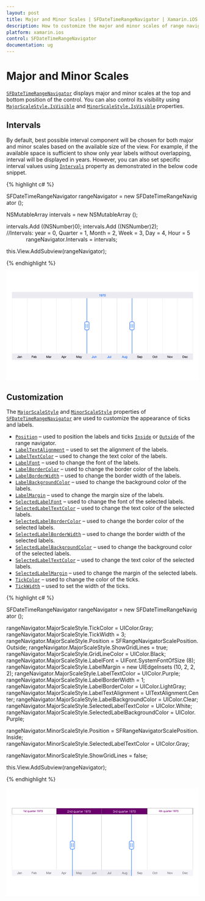 ```yaml
---
layout: post
title: Major and Minor Scales | SFDateTimeRangeNavigator | Xamarin.iOS | Syncfusion
description: How to customize the major and minor scales of range navigator
platform: xamarin.ios
control: SFDateTimeRangeNavigator
documentation: ug
---
```


# Major and Minor Scales

[`SFDateTimeRangeNavigator`](https://help.syncfusion.com/cr/cref_files/xamarin-ios/Syncfusion.SFChart.iOS~Syncfusion.SfChart.iOS.SFDateTimeRangeNavigator.html) displays major and minor scales at the top and bottom position of the control. You can also control its visibility using [`MajorScaleStyle.IsVisible`](https://help.syncfusion.com/cr/cref_files/xamarin-ios/Syncfusion.SFChart.iOS~Syncfusion.SfChart.iOS.SFRangeNavigatorScaleStyle~IsVisible.html) and [`MinorScaleStyle.IsVisible`](https://help.syncfusion.com/cr/cref_files/xamarin-ios/Syncfusion.SFChart.iOS~Syncfusion.SfChart.iOS.SFRangeNavigatorScaleStyle~IsVisible.html) properties.

## Intervals

By default, best possible interval component will be chosen for both major and minor scales based on the available size of the view. For example, if the available space is sufficient to show only year labels without overlapping, interval will be displayed in years. However, you can also set specific interval values using [`Intervals`](https://help.syncfusion.com/cr/cref_files/xamarin-ios/Syncfusion.SFChart.iOS~Syncfusion.SfChart.iOS.SFDateTimeRangeNavigator~Intervals.html) property as demonstrated in the below code snippet.

{% highlight c# %}

SFDateTimeRangeNavigator rangeNavigator = new SFDateTimeRangeNavigator ();

NSMutableArray intervals = new NSMutableArray ();

intervals.Add ((NSNumber)0);
intervals.Add ((NSNumber)2);
//Intervals: year = 0, Quarter = 1, Month = 2, Week = 3, Day = 4, Hour = 5
            
rangeNavigator.Intervals = intervals;

this.View.AddSubview(rangeNavigator);

{% endhighlight %}

![Interval support for major and minor scales in Xamarin.iOS DateTimeRangeNavigator]( MajorMinorScale_images/Scales1.png)

## Customization

The [`MajorScaleStyle`](https://help.syncfusion.com/cr/cref_files/xamarin-ios/Syncfusion.SFChart.iOS~Syncfusion.SfChart.iOS.SFDateTimeRangeNavigator~MajorScaleStyle.html) and [`MinorScaleStyle`](https://help.syncfusion.com/cr/cref_files/xamarin-ios/Syncfusion.SFChart.iOS~Syncfusion.SfChart.iOS.SFDateTimeRangeNavigator~MinorScaleStyle.html) properties of [`SFDateTimeRangeNavigator`](https://help.syncfusion.com/cr/cref_files/xamarin-ios/Syncfusion.SFChart.iOS~Syncfusion.SfChart.iOS.SFDateTimeRangeNavigator.html) are used to customize the appearance of ticks and labels.


* [`Position`](https://help.syncfusion.com/cr/cref_files/xamarin-ios/Syncfusion.SFChart.iOS~Syncfusion.SfChart.iOS.SFRangeNavigatorScaleStyle~Position.html) – used to position the labels and ticks [`Inside`](https://help.syncfusion.com/cr/cref_files/xamarin-ios/Syncfusion.SFChart.iOS~Syncfusion.SfChart.iOS.SFRangeNavigatorScalePosition.html) or [`Outside`](https://help.syncfusion.com/cr/cref_files/xamarin-ios/Syncfusion.SFChart.iOS~Syncfusion.SfChart.iOS.SFRangeNavigatorScalePosition.html) of the range navigator.
* [`LabelTextAlignment`](https://help.syncfusion.com/cr/cref_files/xamarin-ios/Syncfusion.SFChart.iOS~Syncfusion.SfChart.iOS.SFRangeNavigatorScaleStyle~LabelTextAlignment.html) – used to set the alignment of the labels. 
* [`LabelTextColor`](https://help.syncfusion.com/cr/cref_files/xamarin-ios/Syncfusion.SFChart.iOS~Syncfusion.SfChart.iOS.SFRangeNavigatorScaleStyle~LabelTextColor.html) – used to change the text color of the labels.
* [`LabelFont`](https://help.syncfusion.com/cr/cref_files/xamarin-ios/Syncfusion.SFChart.iOS~Syncfusion.SfChart.iOS.SFRangeNavigatorScaleStyle~LabelFont.html) – used to change the font of the labels.
* [`LabelBorderColor`](https://help.syncfusion.com/cr/cref_files/xamarin-ios/Syncfusion.SFChart.iOS~Syncfusion.SfChart.iOS.SFRangeNavigatorScaleStyle~LabelBorderColor.html) – used to change the border color of the labels.
* [`LabelBorderWidth`](https://help.syncfusion.com/cr/cref_files/xamarin-ios/Syncfusion.SFChart.iOS~Syncfusion.SfChart.iOS.SFRangeNavigatorScaleStyle~LabelBorderWidth.html) – used to change the border width of the labels. 
* [`LabelBackgroundColor`](https://help.syncfusion.com/cr/cref_files/xamarin-ios/Syncfusion.SFChart.iOS~Syncfusion.SfChart.iOS.SFRangeNavigatorScaleStyle~LabelBackgroundColor.html) – used to change the background color of the labels.
* [`LabelMargin`](https://help.syncfusion.com/cr/cref_files/xamarin-ios/Syncfusion.SFChart.iOS~Syncfusion.SfChart.iOS.SFRangeNavigatorScaleStyle~LabelMargin.html) – used to change the margin size of the labels. 
* [`SelectedLabelFont`](https://help.syncfusion.com/cr/cref_files/xamarin-ios/Syncfusion.SFChart.iOS~Syncfusion.SfChart.iOS.SFRangeNavigatorScaleStyle~SelectedLabelFont.html) – used to change the font of the selected labels.
* [`SelectedLabelTextColor`](https://help.syncfusion.com/cr/cref_files/xamarin-ios/Syncfusion.SFChart.iOS~Syncfusion.SfChart.iOS.SFRangeNavigatorScaleStyle~SelectedLabelTextColor.html) – used to change the text color of the selected labels. 
* [`SelectedLabelBorderColor`](https://help.syncfusion.com/cr/cref_files/xamarin-ios/Syncfusion.SFChart.iOS~Syncfusion.SfChart.iOS.SFRangeNavigatorScaleStyle~SelectedLabelBorderColor.html) – used to change the border color of the selected labels.
* [`SelectedLabelBorderWidth`](https://help.syncfusion.com/cr/cref_files/xamarin-ios/Syncfusion.SFChart.iOS~Syncfusion.SfChart.iOS.SFRangeNavigatorScaleStyle~SelectedLabelBorderWidth.html) – used to change the border width of the selected labels. 
* [`SelectedLabelBackgroundColor`](https://help.syncfusion.com/cr/cref_files/xamarin-ios/Syncfusion.SFChart.iOS~Syncfusion.SfChart.iOS.SFRangeNavigatorScaleStyle~SelectedLabelBackgroundColor.html) – used to change the background color of the selected labels.
* [`SelectedLabelTextColor`](https://help.syncfusion.com/cr/cref_files/xamarin-ios/Syncfusion.SFChart.iOS~Syncfusion.SfChart.iOS.SFRangeNavigatorScaleStyle~SelectedLabelTextColor.html) – used to change the text color of the selected labels. 
* [`SelectedLabelMargin`](https://help.syncfusion.com/cr/cref_files/xamarin-ios/Syncfusion.SFChart.iOS~Syncfusion.SfChart.iOS.SFRangeNavigatorScaleStyle~SelectedLabelMargin.html) – used to change the margin of the selected labels.
* [`TickColor`](https://help.syncfusion.com/cr/cref_files/xamarin-ios/Syncfusion.SFChart.iOS~Syncfusion.SfChart.iOS.SFRangeNavigatorScaleStyle~TickColor.html) – used to change the color of the ticks.
* [`TickWidth`](https://help.syncfusion.com/cr/cref_files/xamarin-ios/Syncfusion.SFChart.iOS~Syncfusion.SfChart.iOS.SFRangeNavigatorScaleStyle~TickWidth.html) – used to set the width of the ticks.


{% highlight c# %}

SFDateTimeRangeNavigator rangeNavigator = new SFDateTimeRangeNavigator ();

rangeNavigator.MajorScaleStyle.TickColor = UIColor.Gray;
rangeNavigator.MajorScaleStyle.TickWidth = 3;
rangeNavigator.MajorScaleStyle.Position = SFRangeNavigatorScalePosition.Outside;
rangeNavigator.MajorScaleStyle.ShowGridLines = true;
rangeNavigator.MajorScaleStyle.GridLineColor = UIColor.Black;
rangeNavigator.MajorScaleStyle.LabelFont = UIFont.SystemFontOfSize (8);
rangeNavigator.MajorScaleStyle.LabelMargin = new UIEdgeInsets (10, 2, 2, 2);
rangeNavigator.MajorScaleStyle.LabelTextColor = UIColor.Purple;
rangeNavigator.MajorScaleStyle.LabelBorderWidth = 1;
rangeNavigator.MajorScaleStyle.LabelBorderColor = UIColor.LightGray;
rangeNavigator.MajorScaleStyle.LabelTextAlignment = UITextAlignment.Center;
rangeNavigator.MajorScaleStyle.LabelBackgroundColor = UIColor.Clear;
rangeNavigator.MajorScaleStyle.SelectedLabelTextColor = UIColor.White;
rangeNavigator.MajorScaleStyle.SelectedLabelBackgroundColor = UIColor.Purple;

rangeNavigator.MinorScaleStyle.Position = SFRangeNavigatorScalePosition.Inside;
rangeNavigator.MinorScaleStyle.SelectedLabelTextColor = UIColor.Gray;

rangeNavigator.MinorScaleStyle.ShowGridLines = false;

this.View.AddSubview(rangeNavigator);


{% endhighlight %}

![Customizing the appearance of ticks and labels in Xamarin.iOS DateTimeRangeNavigator]( MajorMinorScale_images/Scales2.png)

